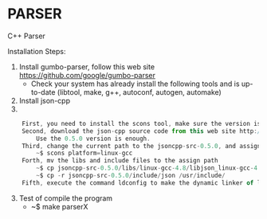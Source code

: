 PARSER
======

C++ Parser


Installation Steps:

1. Install gumbo-parser, follow this web site https://github.com/google/gumbo-parser
	* Check your system has already install the following tools and is up-to-date
		(libtool, make, g++, autoconf, autogen, automake)
2. Install json-cpp
3. 
```js
	First, you need to install the scons tool, make sure the version is higher than 2.1.0
	Second, download the json-cpp source code from this web site http://sourceforge.net/projects/jsoncpp/
		Use the 0.5.0 version is enough.
	Third, change the current path to the jsoncpp-src-0.5.0, and assign the platform. for example
		~$ scons platform=linux-gcc
	Forth, mv the libs and include files to the assign path
		~$ cp jsoncpp-src-0.5.0/libs/linux-gcc-4.8/libjson_linux-gcc-4.8_libmt.* /usr/local/lib/libjsoncpp.*
		~$ cp -r jsoncpp-src-0.5.0/include/json /usr/include/
	Fifth, execute the command ldconfig to make the dynamic linker of ljsocpp
```
3. Test of compile the program
	* ~$ make parserX
